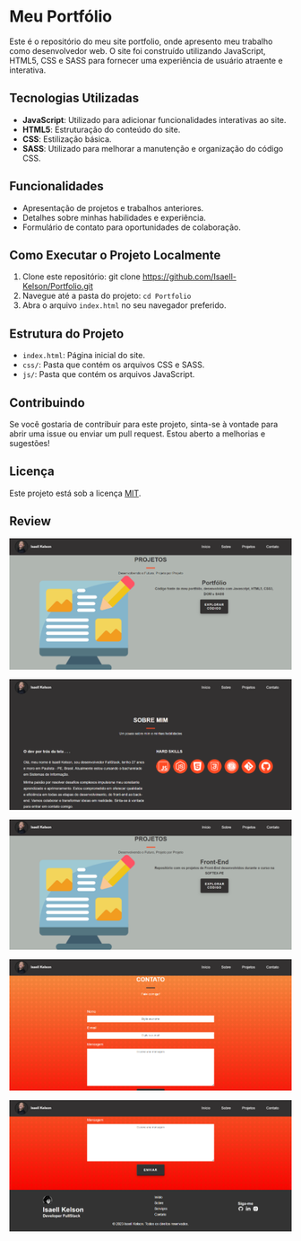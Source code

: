 # Meu Portfólio

Este é o repositório do meu site portfolio, onde apresento meu trabalho como desenvolvedor web. O site foi construído utilizando JavaScript, HTML5, CSS e SASS para fornecer uma experiência de usuário atraente e interativa.

## Tecnologias Utilizadas

- **JavaScript**: Utilizado para adicionar funcionalidades interativas ao site.
- **HTML5**: Estruturação do conteúdo do site.
- **CSS**: Estilização básica.
- **SASS**: Utilizado para melhorar a manutenção e organização do código CSS.

## Funcionalidades

- Apresentação de projetos e trabalhos anteriores.
- Detalhes sobre minhas habilidades e experiência.
- Formulário de contato para oportunidades de colaboração.


## Como Executar o Projeto Localmente

1. Clone este repositório: git clone https://github.com/Isaell-Kelson/Portfolio.git
2. Navegue até a pasta do projeto: `cd Portfolio`
3. Abra o arquivo `index.html` no seu navegador preferido.



## Estrutura do Projeto

- `index.html`: Página inicial do site.
- `css/`: Pasta que contém os arquivos CSS e SASS.
- `js/`: Pasta que contém os arquivos JavaScript.

## Contribuindo

Se você gostaria de contribuir para este projeto, sinta-se à vontade para abrir uma issue ou enviar um pull request. Estou aberto a melhorias e sugestões!

## Licença

Este projeto está sob a licença [MIT](LICENSE.md).

## Review

![](./assets/page/p1.png)

![](./assets/page/p2.png)

![](./assets/page/p3.png)

![](./assets/page/p4.png)

![](./assets/page/p5.png)